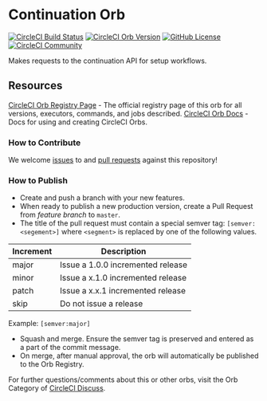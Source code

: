 # Continuation Orb
[![CircleCI Build Status](https://circleci.com/gh/CircleCI-Public/continuation-orb.svg?style=shield "CircleCI Build Status")](https://circleci.com/gh/CircleCI-Public/continuation-orb) [![CircleCI Orb Version](https://img.shields.io/badge/endpoint.svg?url=https://badges.circleci.io/orb/sandbox/continuation)](https://circleci.com/developer/orbs/orb/circleci/continuation) [![GitHub License](https://img.shields.io/badge/license-MIT-lightgrey.svg)](https://raw.githubusercontent.com/CircleCI-Public/continuation-orb/master/LICENSE) [![CircleCI Community](https://img.shields.io/badge/community-CircleCI%20Discuss-343434.svg)](https://discuss.circleci.com/c/ecosystem/orbs)

Makes requests to the continuation API for setup workflows.

## Resources

[CircleCI Orb Registry Page](https://circleci.com/developer/orbs/orb/circleci/continuation) - The official registry page of this orb for all versions, executors, commands, and jobs described.
[CircleCI Orb Docs](https://circleci.com/docs/2.0/orb-intro/#section=configuration) - Docs for using and creating CircleCI Orbs.

### How to Contribute

We welcome [issues](https://github.com/CircleCI-Public/continuation-orb/issues) to and [pull requests](https://github.com/CircleCI-Public/continuation-orb/pulls) against this repository!

### How to Publish
* Create and push a branch with your new features.
* When ready to publish a new production version, create a Pull Request from _feature branch_ to `master`.
* The title of the pull request must contain a special semver tag: `[semver:<segement>]` where `<segment>` is replaced by one of the following values.

| Increment | Description|
| ----------| -----------|
| major     | Issue a 1.0.0 incremented release|
| minor     | Issue a x.1.0 incremented release|
| patch     | Issue a x.x.1 incremented release|
| skip      | Do not issue a release|

Example: `[semver:major]`

* Squash and merge. Ensure the semver tag is preserved and entered as a part of the commit message.
* On merge, after manual approval, the orb will automatically be published to the Orb Registry.


For further questions/comments about this or other orbs, visit the Orb Category of [CircleCI Discuss](https://discuss.circleci.com/c/orbs).
